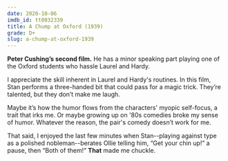```yaml
---
date: 2020-10-06
imdb_id: tt0032339
title: A Chump at Oxford (1939)
grade: D+
slug: a-chump-at-oxford-1939
---
```


**Peter Cushing’s second film.** He has a minor speaking part playing one of the Oxford students who hassle Laurel and Hardy.

<!-- end -->

I appreciate the skill inherent in Laurel and Hardy's routines. In this film, Stan performs a three-handed bit that could pass for a magic trick. They’re talented, but they don’t make me laugh.

Maybe it’s how the humor flows from the characters' myopic self-focus, a trait that irks me. Or maybe growing up on '80s comedies broke my sense of humor. Whatever the reason, the pair's comedy doesn’t work for me.

That said, I enjoyed the last few minutes when Stan--playing against type as a polished nobleman--berates Ollie telling him, “Get your chin up!” a pause, then “Both of them!” **That** made me chuckle.